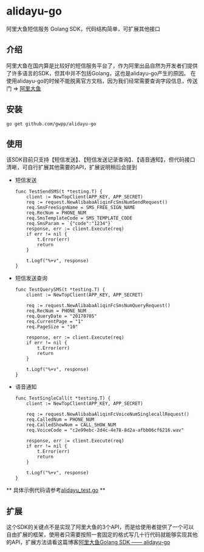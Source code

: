 # alidayu-go

阿里大鱼短信服务 Golang SDK，代码结构简单，可扩展其他接口

## 介绍
阿里大鱼在国内算是比较好的短信服务平台了，作为阿里出品自然为开发者们提供了许多语言的SDK，但其中并不包括Golang，这也是alidayu-go产生的原因。
在使用alidayu-go的时候不能脱离官方文档，因为我们经常需要查询字段信息，传送门 => [阿里大鱼](https://api.alidayu.com/docs/api.htm?apiId=25450)

## 安装
```
go get github.com/gwpp/alidayu-go
```

## 使用
该SDK目前只支持【短信发送】、【短信发送记录查询】、【语音通知】，但代码接口清晰，可自行扩展其他需要的API，扩展说明稍后会提到

- 短信发送
    ```
    func TestSendSMS(t *testing.T) {
        client := NewTopClient(APP_KEY, APP_SECRET)
        req := request.NewAlibabaAliqinFcSmsNumSendRequest()
        req.SmsFreeSignName = SMS_FREE_SIGN_NAME
        req.RecNum = PHONE_NUM
        req.SmsTemplateCode = SMS_TEMPLATE_CODE
        req.SmsParam = `{"code":"1234"}`
        response, err := client.Execute(req)
        if err != nil {
            t.Error(err)
            return
        }

        t.Logf("%+v", response)
    }

    ```

- 短信发送查询
    ```
    func TestQuerySMS(t *testing.T) {
        client := NewTopClient(APP_KEY, APP_SECRET)

        req := request.NewAlibabaAliqinFcSmsNumQueryRequest()
        req.RecNum = PHONE_NUM
        req.QueryDate = "20170705"
        req.CurrentPage = "1"
        req.PageSize = "10"

        response, err := client.Execute(req)
        if err != nil {
            t.Error(err)
            return
        }

        t.Logf("%+v", response)
    }

    ```

- 语音通知
    ```
    func TestSingleCall(t *testing.T) {
        client := NewTopClient(APP_KEY, APP_SECRET)

        req := request.NewAlibabaAliqinFcVoiceNumSinglecallRequest()
        req.CalledNum = PHONE_NUM
        req.CalledShowNum = CALL_SHOW_NUM
        req.VoiceCode = "c2e99ebc-2d4c-4e78-8d2a-afbb06cf6216.wav"

        response, err := client.Execute(req)
        if err != nil {
            t.Error(err)
            return
        }

        t.Logf("%+v", response)
    }

    ```

** 具体示例代码请参考[alidayu_test.go](alidayu_test.go) **

## 扩展
这个SDK的关键点不是实现了阿里大鱼的3个API，而是给使用者提供了一个可以自由扩展的框架，使用者只需要按照一套固定的格式写几十行代码就能够实现其他的API，扩展方法请看这篇博客[阿里大鱼Golang SDK —— alidayu-go](http://www.jianshu.com/p/8c5c6fcc82d4)